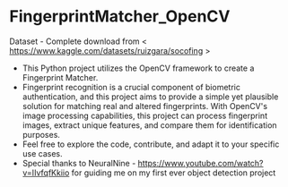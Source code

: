 # FingerprintMatcher_OpenCV
Dataset - Complete download from < https://www.kaggle.com/datasets/ruizgara/socofing ><br>
* This Python project utilizes the OpenCV framework to create a Fingerprint Matcher.<br>
* Fingerprint recognition is a crucial component of biometric authentication, and this project aims to provide a simple yet plausible solution for matching real and altered 
fingerprints. With OpenCV's image processing capabilities, this project can process fingerprint images, extract unique features, and compare them for identification purposes.<br>
* Feel free to explore the code, contribute, and adapt it to your specific use cases.
* Special thanks to NeuralNine - https://www.youtube.com/watch?v=IIvfqfKkiio for guiding me on my first ever object detection project
